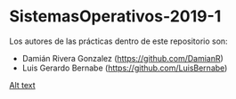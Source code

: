 # SistemasOperativos-2019-1
Los autores de las prácticas dentro de este repositorio son:

* Damián Rivera Gonzalez (https://github.com/DamianR)
* Luis Gerardo Bernabe (https://github.com/LuisBernabe)

[Alt text](/home/damianri/Imágenes/ejemplo.png)
